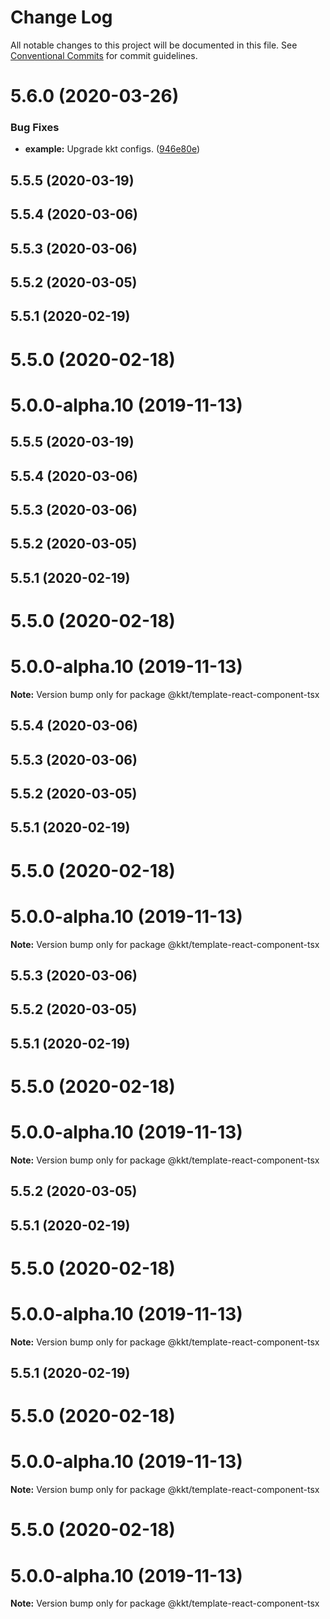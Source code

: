 # Change Log

All notable changes to this project will be documented in this file.
See [Conventional Commits](https://conventionalcommits.org) for commit guidelines.

# 5.6.0 (2020-03-26)


### Bug Fixes

* **example:** Upgrade kkt configs. ([946e80e](https://github.com/kktjs/kkt/commit/946e80e7c2c5980c27f9d30523b0fade946cde30))



## 5.5.5 (2020-03-19)



## 5.5.4 (2020-03-06)



## 5.5.3 (2020-03-06)



## 5.5.2 (2020-03-05)



## 5.5.1 (2020-02-19)



# 5.5.0 (2020-02-18)



# 5.0.0-alpha.10 (2019-11-13)





## 5.5.5 (2020-03-19)



## 5.5.4 (2020-03-06)



## 5.5.3 (2020-03-06)



## 5.5.2 (2020-03-05)



## 5.5.1 (2020-02-19)



# 5.5.0 (2020-02-18)



# 5.0.0-alpha.10 (2019-11-13)

**Note:** Version bump only for package @kkt/template-react-component-tsx





## 5.5.4 (2020-03-06)



## 5.5.3 (2020-03-06)



## 5.5.2 (2020-03-05)



## 5.5.1 (2020-02-19)



# 5.5.0 (2020-02-18)



# 5.0.0-alpha.10 (2019-11-13)

**Note:** Version bump only for package @kkt/template-react-component-tsx





## 5.5.3 (2020-03-06)



## 5.5.2 (2020-03-05)



## 5.5.1 (2020-02-19)



# 5.5.0 (2020-02-18)



# 5.0.0-alpha.10 (2019-11-13)

**Note:** Version bump only for package @kkt/template-react-component-tsx





## 5.5.2 (2020-03-05)



## 5.5.1 (2020-02-19)



# 5.5.0 (2020-02-18)



# 5.0.0-alpha.10 (2019-11-13)

**Note:** Version bump only for package @kkt/template-react-component-tsx





## 5.5.1 (2020-02-19)



# 5.5.0 (2020-02-18)



# 5.0.0-alpha.10 (2019-11-13)

**Note:** Version bump only for package @kkt/template-react-component-tsx





# 5.5.0 (2020-02-18)



# 5.0.0-alpha.10 (2019-11-13)

**Note:** Version bump only for package @kkt/template-react-component-tsx
